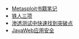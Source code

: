   * [Metasploit书籍笔记](mindmap/book.md)
  * [铁人三项](mindmap/tieren.md)
  * [渗透测试中快速找到突破点](mindmap/tupodian.md)
  * [JavaWeb应用安全](mindmap/javawebsec.md)

